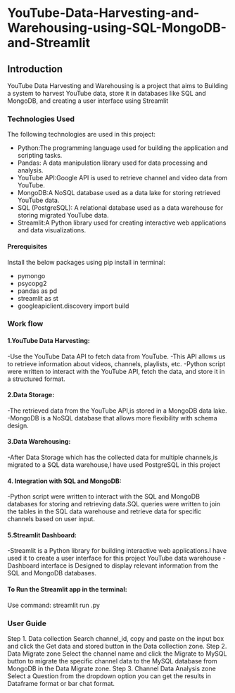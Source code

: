 # YouTube-Data-Harvesting-and-Warehousing-using-SQL-MongoDB-and-Streamlit

## Introduction
YouTube Data Harvesting and Warehousing is a project that aims to Building a system to harvest YouTube data, store it in databases like SQL and MongoDB, and creating a user interface using Streamlit

### Technologies Used

The following technologies are used in this project:

* Python:The programming language used for building the application and scripting tasks.
* Pandas: A data manipulation library used for data processing and analysis.
* YouTube API:Google API is used to retrieve channel and video data from YouTube.
* MongoDB:A NoSQL database used as a data lake for storing retrieved YouTube data.
* SQL (PostgreSQL): A relational database used as a data warehouse for storing migrated YouTube data.
* Streamlit:A Python library used for creating interactive web applications and data visualizations.


#### Prerequisites
Install the below packages using pip install in terminal:
- pymongo
- psycopg2
- pandas as pd
- streamlit as st
- googleapiclient.discovery import build

### Work flow
#### 1.YouTube Data Harvesting:
-Use the YouTube Data API to fetch data from YouTube. 
-This API allows us to retrieve information about videos, channels, playlists, etc.
-Python script were written to interact with the YouTube API, fetch the data, and store it in a structured format.

#### 2.Data Storage:
-The retrieved data from the YouTube API,is stored in a MongoDB data lake.
-MongoDB is a NoSQL database that allows more flexibility with schema design.

#### 3.Data Warehousing:
-After Data Storage which has the collected data for multiple channels,is migrated to a SQL data warehouse,I have used PostgreSQL in this project

#### 4. Integration with SQL and MongoDB:
 -Python script were written to interact with the SQL and MongoDB databases for storing and retrieving data.SQL queries were written to join the tables in the SQL data warehouse and retrieve data for specific channels based on user input.

 #### 5.Streamlit Dashboard:
 -Streamlit is a Python library for building interactive web applications.I have used it to create a user interface for this project YouTube data warehouse
 -Dashboard interface is Designed to display relevant information from the SQL and MongoDB databases.

 #### To Run the Streamlit app in the terminal:
Use command: streamlit run .py

### User Guide
Step 1. Data collection
Search channel_id, copy and paste on the input box and click the Get data and stored button in the Data collection zone.
Step 2. Data Migrate zone
Select the channel name and click the Migrate to MySQL button to migrate the specific channel data to the MySQL database from MongoDB in the Data Migrate zone.
Step 3. Channel Data Analysis zone
Select a Question from the dropdown option you can get the results in Dataframe format or bar chat format.
